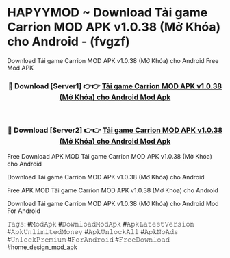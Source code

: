 # HAPYYMOD ~ Download Tải game Carrion MOD APK v1.0.38 (Mở Khóa) cho Android - (fvgzf)
Download Tải game Carrion MOD APK v1.0.38 (Mở Khóa) cho Android Free Mod APK

<div align="center">
<h3>🔴 Download [Server1] 👉👉 <a href="https://apk-comot.site?title=Tải_game_Carrion_MOD_APK_v1.0.38_(Mở_Khóa)_cho_Android">Tải game Carrion MOD APK v1.0.38 (Mở Khóa) cho Android Mod Apk</a></h3><br>

<h3>🔴 Download [Server2] 👉👉 <a href="https://apk-comot.site?title=Tải_game_Carrion_MOD_APK_v1.0.38_(Mở_Khóa)_cho_Android">Tải game Carrion MOD APK v1.0.38 (Mở Khóa) cho Android Mod Apk</a></h3>
</div>


Free Download APK MOD Tải game Carrion MOD APK v1.0.38 (Mở Khóa) cho Android

Download Tải game Carrion MOD APK v1.0.38 (Mở Khóa) cho Android 

Free APK MOD Tải game Carrion MOD APK v1.0.38 (Mở Khóa) cho Android 

Download Tải game Carrion MOD APK v1.0.38 (Mở Khóa) cho Android Mod For Android

𝚃𝚊𝚐𝚜: #𝙼𝚘𝚍𝙰𝚙𝚔 #𝙳𝚘𝚠𝚗𝚕𝚘𝚊𝚍𝙼𝚘𝚍𝙰𝚙𝚔 #𝙰𝚙𝚔𝙻𝚊𝚝𝚎𝚜𝚝𝚅𝚎𝚛𝚜𝚒𝚘𝚗 #𝙰𝚙𝚔𝚄𝚗𝚕𝚒𝚖𝚒𝚝𝚎𝚍𝙼𝚘𝚗𝚎𝚢 #𝙰𝚙𝚔𝚄𝚗𝚕𝚘𝚌𝚔𝙰𝚕𝚕 #𝙰𝚙𝚔𝙽𝚘𝙰𝚍𝚜 #𝚄𝚗𝚕𝚘𝚌𝚔𝙿𝚛𝚎𝚖𝚒𝚞𝚖 #𝙵𝚘𝚛𝙰𝚗𝚍𝚛𝚘𝚒𝚍 #𝙵𝚛𝚎𝚎𝙳𝚘𝚠𝚗𝚕𝚘𝚊𝚍 #home_design_mod_apk